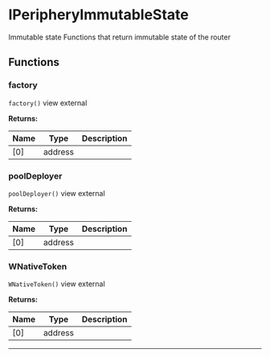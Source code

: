 

# IPeripheryImmutableState

Immutable state
Functions that return immutable state of the router




## Functions
### factory


`factory()` view external






**Returns:**

| Name | Type | Description |
| ---- | ---- | ----------- |
| [0] | address |  |

### poolDeployer


`poolDeployer()` view external






**Returns:**

| Name | Type | Description |
| ---- | ---- | ----------- |
| [0] | address |  |

### WNativeToken


`WNativeToken()` view external






**Returns:**

| Name | Type | Description |
| ---- | ---- | ----------- |
| [0] | address |  |



---


